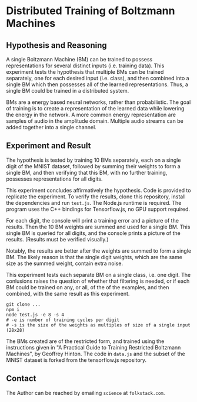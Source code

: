 # Distributed Training of Boltzmann Machines

## Hypothesis and Reasoning

A single Boltzmann Machine (BM) can be trained to possess representations for several distinct inputs (i.e. training data).  This experiment tests the hypothesis that multiple BMs can be trained separately, one for each desired input (i.e. class), and then combined into a single BM which then possesses all of the learned representations.  Thus, a single BM could be trained in a distributed system.

BMs are a energy based neural networks, rather than probabilistic. The goal of training is to create a representation of the learned data while lowering the energy in the network. A more common energy representation are samples of audio in the amplitude domain. Multiple audio streams can be added together into a single channel.  

## Experiment and Result

The hypothesis is tested by training 10 BMs separately, each on a single digit of the MNIST dataset, followed by summing their weights to form a single BM, and then verifying that this BM, with no further training, possesses representations for all digits. 

This experiment concludes affirmatively the hypothesis. Code is provided to replicate the experiment. To verify the results, clone this repository, install the dependencies and run ```test.js```.  The Node.js runtime is required.  The program uses the C++ bindings for Tensorflow.js, no GPU support required.  

For each digit, the console will print a training error and a picture of the results. Then the 10 BM weights are summed and used for a single BM. This single BM is queried for all digits, and the console prints a picture of the results. (Results must be verified visually.) 

Notably, the results are better after the weights are summed to form a single BM.  The likely reason is that the single digit weights, which are the same size as the summed weight, contain extra noise.

This experiment tests each separate BM on a single class, i.e. one digit.  The conlusions raises the question of whether that filtering is needed, or if each BM could be trained on any, or all, of the of the examples, and then combined, with the same result as this experiment.  

```
git clone ...
npm i
node test.js -e 8 -s 4 
# -e is number of training cycles per digit
# -s is the size of the weights as multiples of size of a single input (28x28)
```
The BMs created are of the restricted form, and trained using the instructions given in "A Practical Guide to Training Restricted Boltzmann Machines", by Geoffrey Hinton. The code in ```data.js``` and the subset of the MNIST dataset is forked from the tensorflow.js repository.

## Contact

The Author can be reached by emailing ```science``` at ```folkstack.com```. 
